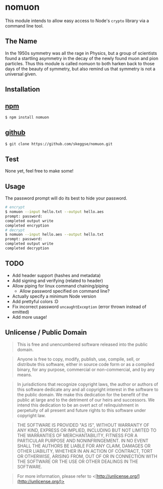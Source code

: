 nomuon
======

This module intends to allow easy access to Node's `crypto` library via a command line tool.

The Name
--------

In the 1950s symmetry was all the rage in Physics, but a group of scientists found a startling asymmetry in the decay of the newly found muon and pion particles. Thus this module is called nomuon to both harken back to those days of the beauty of symmetry, but also remind us that symmetry is not a universal given.

Installation
------------

[npm][]
-------

```bash
$ npm install nomuon
```

[github][]
----------

```bash
$ git clone https://github.com/skeggse/nomuon.git
```

Test
----

None yet, feel free to make some!

Usage
-----

The password prompt will do its best to hide your password.

```bash
# encrypt
$ nomuon --input hello.txt --output hello.aes
prompt: password:
completed output write
completed encryption
# decrypt
$ nomuon --input hello.aes --output hello.txt
prompt: password:
completed output write
completed decryption
```

TODO
----

- Add header support (hashes and metadata)
- Add signing and verifying (related to header)
- Allow piping for linux command chaining/piping
  - Allow password specified on command line?
- Actually specify a minimum Node version
- Add prettyful colors :D
- Fix incorrect password `uncaughtException` (error thrown instead of emitted)
- Add more usage!

Unlicense / Public Domain
-------------------------

> This is free and unencumbered software released into the public domain.

> Anyone is free to copy, modify, publish, use, compile, sell, or distribute this software, either in source code form or as a compiled binary, for any purpose, commercial or non-commercial, and by any means.

> In jurisdictions that recognize copyright laws, the author or authors of this software dedicate any and all copyright interest in the software to the public domain. We make this dedication for the benefit of the public at large and to the detriment of our heirs and successors. We intend this dedication to be an overt act of relinquishment in perpetuity of all present and future rights to this software under copyright law.

> THE SOFTWARE IS PROVIDED "AS IS", WITHOUT WARRANTY OF ANY KIND, EXPRESS OR IMPLIED, INCLUDING BUT NOT LIMITED TO THE WARRANTIES OF MERCHANTABILITY, FITNESS FOR A PARTICULAR PURPOSE AND NONINFRINGEMENT. IN NO EVENT SHALL THE AUTHORS BE LIABLE FOR ANY CLAIM, DAMAGES OR OTHER LIABILITY, WHETHER IN AN ACTION OF CONTRACT, TORT OR OTHERWISE, ARISING FROM, OUT OF OR IN CONNECTION WITH THE SOFTWARE OR THE USE OR OTHER DEALINGS IN THE SOFTWARE.

> For more information, please refer to <[http://unlicense.org/](http://unlicense.org/)>

[npm]: https://npmjs.org/package/nomuon "nomuon on npm"
[github]: https://github.com/skeggse/nomuon "nomuon on GitHub"
